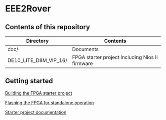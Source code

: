 # EEE2Rover

## Contents of this repository
  Directory | Contents
  --------- | --------
  doc/      | Documents
  DE10_LITE_D8M_VIP_16/ | FPGA starter project including Nios II firmware

## Getting started

  [Building the FPGA starter project](doc/FPGA-installation.md)
  
  [Flashing the FPGA for standalone operation](doc/FPGA-flash.md)
  
  [Starter project documentation](doc/FPGA-system.md)
  
